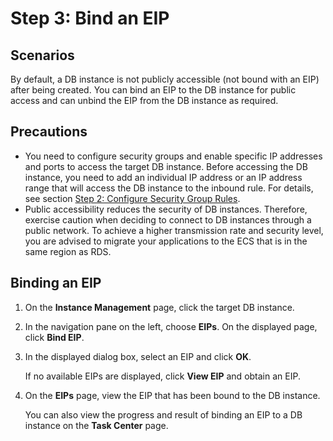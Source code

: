 # Step 3: Bind an EIP<a name="rds_03_0006"></a>

## Scenarios<a name="en-us_topic_0192954269_section1698131616110"></a>

By default, a DB instance is not publicly accessible \(not bound with an EIP\) after being created. You can bind an EIP to the DB instance for public access and can unbind the EIP from the DB instance as required.

## Precautions<a name="en-us_topic_0192954269_section380043142120"></a>

-   You need to  configure security groups  and enable specific IP addresses and ports to access the target DB instance. Before accessing the DB instance, you need to add an individual IP address or an IP address range that will access the DB instance to the inbound rule. For details, see section  [Step 2: Configure Security Group Rules](step-2-configure-security-group-rules-(Microsoft-SQL-Server).md).
-   Public accessibility reduces the security of DB instances. Therefore, exercise caution when deciding to connect to DB instances through a public network. To achieve a higher transmission rate and security level, you are advised to migrate your applications to the ECS that is in the same region as RDS.

## Binding an EIP<a name="en-us_topic_0192954269_section163851913174310"></a>

1.  On the  **Instance Management**  page, click the target DB instance.
2.  In the navigation pane on the left, choose  **EIPs**. On the displayed page, click  **Bind EIP**.
3.  In the displayed dialog box, select an EIP and click  **OK**.

    If no available EIPs are displayed, click  **View EIP**  and obtain an EIP.

4.  On the  **EIPs**  page, view the EIP that has been bound to the DB instance.

    You can also view the progress and result of binding an EIP to a DB instance on the  **Task Center**  page.


